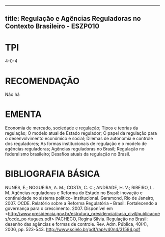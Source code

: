 
---
title: Regulação e Agências Reguladoras no Contexto Brasileiro - ESZP010 
---

# TPI

4-0-4

# RECOMENDAÇÃO

Não há

# EMENTA

Economia de mercado, sociedade e regulação; Tipos e teorias da regulação; O modelo atual de Estado regulador; O papel da regulação para o desenvolvimento econômico e social; Dilemas de autonomia e controle dos reguladores; As formas institucionais de regulação e o modelo de agências reguladoras; Agências reguladoras no Brasil; Regulação no federalismo brasileiro; Desafios atuais da regulação no Brasil.

# BIBLIOGRAFIA BÁSICA

NUNES, E.; NOGUEIRA, A. M.; COSTA, C. C.; ANDRADE, H. V.; RIBEIRO, L. M. Agências reguladoras e Reforma do Estado no Brasil: inovação e continuidade no sistema político- institucional. Garamond, Rio de Janeiro, 2007.
OCDE. Relatório sobre a Reforma Regulatória – Brasil: Fortalecendo a governança para o crescimento. 2007. Disponível em <http://www.presidencia.gov.br/estrutura_presidencia/casa_civil/publicacoes/ocde_po rtugues.pdf>
PACHECO, Regina Silvia. Regulação no Brasil: desenho das agências e formas de controle. Rev. Adm. Pública, 40(4), 2006, pp. 523-543. http://www.scielo.br/pdf/rap/v40n4/31594.pdf
        